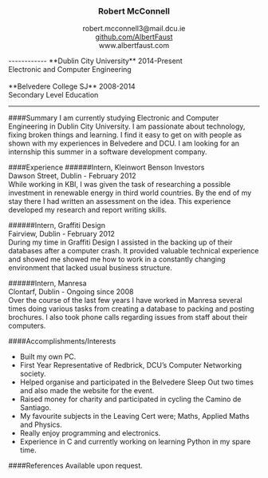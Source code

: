 <h3 align="center">
Robert McConnell                                                                                                                                                
</h3>
<p align="center">
robert.mcconnell3@mail.dcu.ie <br>
<a href="https://github.com/AlbertFaust">github.com/AlbertFaust</a> <br>
www.albertfaust.com
</p>
------------
**Dublin City University** 2014-Present<br>
Electronic and Computer Engineering<br>
<br>
**Belvedere College SJ** 2008-2014 <br>
Secondary Level Education<br>

-------------
####Summary
I am currently studying Electronic and Computer Engineering in Dublin City University. I am passionate about technology, fixing broken things and learning.
I find it easy to get on with people as shown with my experiences in Belvedere and DCU. I am looking for an internship this summer in a software development company.

####Experience
######Intern, Kleinwort Benson Investors<br>
Dawson Street, Dublin - February 2012<br>
While working in KBI, I was given the task of researching a possible investment in renewable energy in third world countries.
By the end of my stay there I had written an assessment on the idea. This experience developed my research and report writing skills.

######Intern, Graffiti Design<br>
Fairview, Dublin - February 2012<br>
During my time in Graffiti Design I assisted in the backing up of their databases after a computer crash.
It provided valuable technical experience and showed me showed me how to work in a constantly changing environment that lacked usual business structure.

######Intern, Manresa<br>
Clontarf, Dublin - Ongoing since 2008<br>
Over the course of the last few years I have worked in Manresa several times doing various tasks from creating a database to packing and posting brochures.
I also took phone calls regarding issues from staff about their computers.

####Accomplishments/Interests
* Built my own PC.
* First Year Representative of Redbrick, DCU’s Computer Networking society.
* Helped organise and participated in the Belvedere Sleep Out two times and also made the website for the event.
* Raised money for charity and participated in cycling the Camino de Santiago.
* My favourite subjects in the Leaving Cert were; Maths, Applied Maths and Physics.
* Really enjoy programming and electronics.
* Experience in C and currently working on learning Python in my spare time.

####References
Available upon request.
